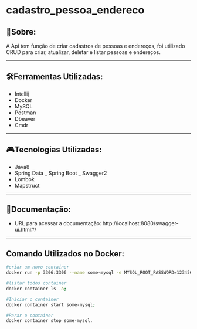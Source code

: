 # cadastro_pessoa_endereco

## 📰Sobre:
A Api tem função de criar cadastros de pessoas e endereços, foi utilizado CRUD para criar, atualizar, deletar e listar pessoas e endereços.
___

## 🛠Ferramentas Utilizadas:

- Intellij
- Docker
- MySQL
- Postman
- Dbeaver
- Cmdr
___
## 🎮Tecnologias Utilizadas:

- Java8
- Spring Data
_ Spring Boot
_ Swagger2
- Lombok
- Mapstruct
___
## 📝Documentação:

- URL para acessar a documentação: http://localhost:8080/swagger-ui.html#/
___

## Comando Utilizados no Docker:

```bash
#criar um novo container
docker run -p 3306:3306 --name some-mysql -e MYSQL_ROOT_PASSWORD=123456 -d mysql

#listar todos container
docker container ls -a;

#Iniciar o container
docker container start some-mysql;

#Parar o container
docker container stop some-mysql.
```
